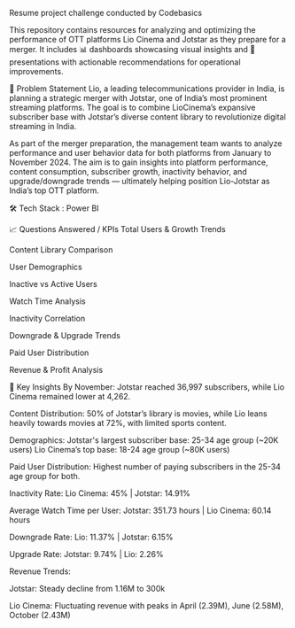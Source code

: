 Resume project challenge conducted by Codebasics

This repository contains resources for analyzing and optimizing the performance of OTT platforms Lio Cinema and Jotstar as they prepare for a merger.
It includes 📊 dashboards showcasing visual insights and 📑 presentations with actionable recommendations for operational improvements.

📌 Problem Statement
Lio, a leading telecommunications provider in India, is planning a strategic merger with Jotstar, one of India’s most prominent streaming platforms.
The goal is to combine LioCinema’s expansive subscriber base with Jotstar’s diverse content library to revolutionize digital streaming in India.

As part of the merger preparation, the management team wants to analyze performance and user behavior data for both platforms from January to November 2024.
The aim is to gain insights into platform performance, content consumption, subscriber growth, inactivity behavior, and upgrade/downgrade trends — ultimately helping position Lio-Jotstar as India’s top OTT platform.

🛠️ Tech Stack : Power BI

📈 Questions Answered / KPIs
Total Users & Growth Trends

Content Library Comparison

User Demographics

Inactive vs Active Users

Watch Time Analysis

Inactivity Correlation

Downgrade & Upgrade Trends

Paid User Distribution

Revenue & Profit Analysis

📌 Key Insights
By November:
Jotstar reached 36,997 subscribers, while Lio Cinema remained lower at 4,262.

Content Distribution:
50% of Jotstar’s library is movies, while Lio leans heavily towards movies at 72%, with limited sports content.

Demographics:
Jotstar's largest subscriber base: 25-34 age group (~20K users)
Lio Cinema’s top base: 18-24 age group (~80K users)

Paid User Distribution:
Highest number of paying subscribers in the 25-34 age group for both.

Inactivity Rate:
Lio Cinema: 45% | Jotstar: 14.91%

Average Watch Time per User:
Jotstar: 351.73 hours | Lio Cinema: 60.14 hours

Downgrade Rate:
Lio: 11.37% | Jotstar: 6.15%

Upgrade Rate:
Jotstar: 9.74% | Lio: 2.26%

Revenue Trends:

Jotstar: Steady decline from 1.16M to 300k

Lio Cinema: Fluctuating revenue with peaks in April (2.39M), June (2.58M), October (2.43M)

